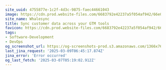 ```yaml
---
site_uuid: 4755877e-1c2f-4d3c-9875-faec44661043
image: https://cdn.prod.website-files.com/6683792e42237a5f054af942/66e0aba4cc4c3cde2e9d52d0_general-dark-og.jpg
site_name: Whalesync
title: Sync customer data across your GTM tools
favicon: https://cdn.prod.website-files.com/6683792e42237a5f054af942/66a1b7ec65c8d94d273e8226_favicon.png
tags:
- Software-Development
- DevOps
og_screenshot_url: https://og-screenshots-prod.s3.amazonaws.com/1366x768/80/false/fe5f75ca968f9bac607e4fb4d5aeaa42474427ad1735b9d0b420e2f1db6aae99.jpeg
last_jina_request: '2025-03-09T06:45:17.874Z'
jina_error: 'Error occurred'
og_last_fetch: '2025-03-07T05:19:02.912Z'
---
```


